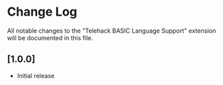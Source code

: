 # Change Log

All notable changes to the "Telehack BASIC Language Support" extension will be documented in this file.


## [1.0.0]
- Initial release

